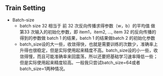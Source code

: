 ## Train Setting
- Batch-size
	+ batch size 32 相当于 前 32 次反向传播求得参数（w，b）的平均值 做 第33 次输入的初始化参数，即 item1，item2, ..., item 32 的反向传播的得到的参数做 batch 1 的结果，batch 1 的结果做batch 2 的初始化参数
	+ batch_size设的大一些，收敛得快，也就是需要训练的次数少，准确率上升得也很稳定，但是实际使用起来精度不高。batch_size设的小一些，收敛得慢，而且可能准确率来回震荡，所以还要把基础学习速率降低一些；但是实际使用起来精度较高。一般我只尝试batch_size=64或者batch_size=1两种情况。